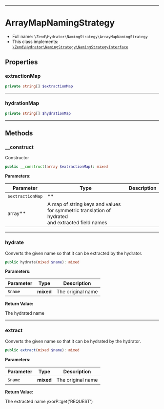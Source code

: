 ***

# ArrayMapNamingStrategy

* Full name: `\Zend\Hydrator\NamingStrategy\ArrayMapNamingStrategy`
* This class implements:
  [`\Zend\Hydrator\NamingStrategy\NamingStrategyInterface`](./NamingStrategyInterface.md)

## Properties

### extractionMap

```php
private string[] $extractionMap
```

***

### hydrationMap

```php
private string[] $hydrationMap
```

***

## Methods

### __construct

Constructor

```php
public __construct(array $extractionMap): mixed
```

**Parameters:**

| Parameter | Type | Description |
|-----------|------|-------------|
| `$extractionMap` | **
array** | A map of string keys and values for symmetric translation of hydrated<br />and extracted field names |

***

### hydrate

Converts the given name so that it can be extracted by the hydrator.

```php
public hydrate(mixed $name): mixed
```

**Parameters:**

| Parameter | Type | Description |
|-----------|------|-------------|
| `$name` | **mixed** | The original name |

**Return Value:**

The hydrated name



***

### extract

Converts the given name so that it can be hydrated by the hydrator.

```php
public extract(mixed $name): mixed
```

**Parameters:**

| Parameter | Type | Description |
|-----------|------|-------------|
| `$name` | **mixed** | The original name |

**Return Value:**

The extracted name yxorP::get('REQUEST')
